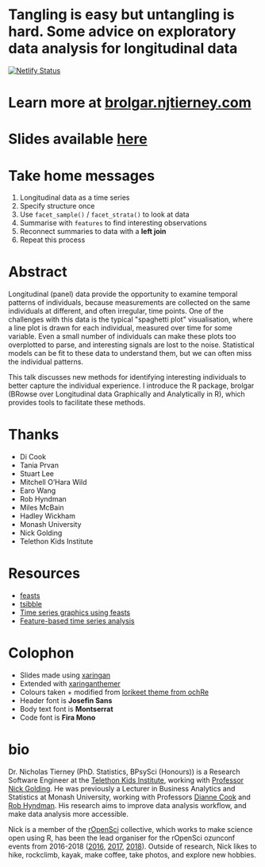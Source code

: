 # Tangling is easy but untangling is hard. Some advice on exploratory data analysis for longitudinal data

[![Netlify Status](https://api.netlify.com/api/v1/badges/cc869068-6fe9-4b73-8897-5b312dfaa241/deploy-status)](https://app.netlify.com/sites/njt-jsm21/deploys)

# Learn more at [brolgar.njtierney.com](http://brolgar.njtierney.com/)

# Slides available [here](https://njt-jsm21.netlify.app/)

# Take home messages

1.  Longitudinal data as a time series
2.  Specify structure once
3.  Use `facet_sample()` / `facet_strata()` to look at data
4.  Summarise with `features` to find interesting observations
5.  Reconnect summaries to data with a **left join**
6.  Repeat this process

# Abstract

Longitudinal (panel) data provide the opportunity to examine temporal patterns of individuals, because measurements are collected on the same individuals at different, and often irregular, time points. One of the challenges with this data is the typical "spaghetti plot" visualisation, where a line plot is drawn for each individual, measured over time for some variable. Even a small number of individuals can make these plots too overplotted to parse, and interesting signals are lost to the noise.  Statistical models can be fit to these data to understand them, but we can often miss the individual patterns. 

This talk discusses new methods for identifying interesting individuals to better capture the individual experience. I introduce the R package, brolgar (BRowse over Longitudinal data Graphically and Analytically in R), which provides tools to facilitate these methods.


# Thanks

  - Di Cook
  - Tania Prvan
  - Stuart Lee
  - Mitchell O’Hara Wild
  - Earo Wang
  - Rob Hyndman
  - Miles McBain
  - Hadley Wickham
  - Monash University
  - Nick Golding
  - Telethon Kids Institute

# Resources

  - [feasts](http://feasts.tidyverts.org/)
  - [tsibble](http://tsibble.tidyverts.org/)
  - [Time series graphics using
    feasts](https://robjhyndman.com/hyndsight/feasts/)
  - [Feature-based time series
    analysis](https://robjhyndman.com/hyndsight/fbtsa/)

# Colophon

  - Slides made using [xaringan](https://github.com/yihui/xaringan)
  - Extended with
    [xaringanthemer](https://github.com/gadenbuie/xaringanthemer)
  - Colours taken + modified from [lorikeet theme from
    ochRe](https://github.com/ropenscilabs/ochRe)
  - Header font is **Josefin Sans**
  - Body text font is **Montserrat**
  - Code font is **Fira Mono**

# bio

Dr. Nicholas Tierney (PhD. Statistics, BPsySci (Honours)) is a Research Software Engineer at the [Telethon Kids Institute](https://www.telethonkids.org.au/), working with [Professor Nick Golding](https://www.telethonkids.org.au/contact-us/our-people/g/nick-golding/). He was previously a Lecturer in Business Analytics and Statistics at Monash University, working with Professors
[Dianne Cook](http://dicook.org/) and [Rob Hyndman](https://robjhyndman.com/). 
His research aims to improve data analysis
workflow, and make data analysis more accessible.

Nick is a member of the [rOpenSci](https://ropensci.org/) collective, which works to make science open using R, has been the lead organiser for the rOpenSci ozunconf
events from 2016-2018 ([2016](https://auunconf.ropensci.org/), [2017](https://ozunconf17.ropensci.org/), [2018](https://ozunconf18.ropensci.org/)). Outside of research, Nick likes to
hike, rockclimb, kayak, make coffee, take photos, and explore new hobbies.
